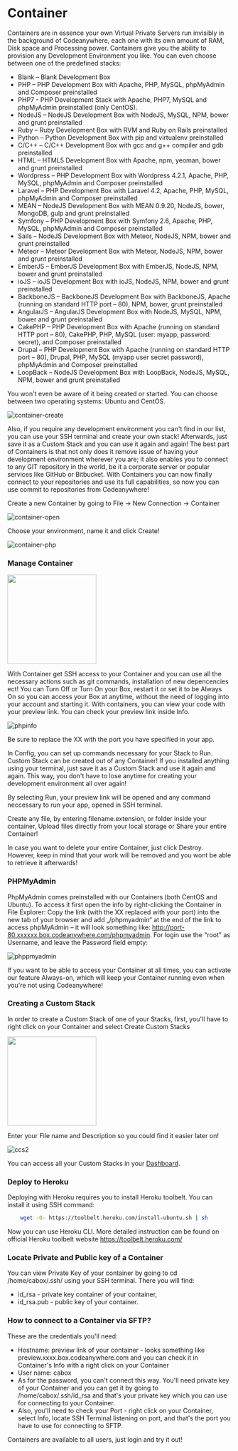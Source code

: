 # Container

Containers are in essence your own Virtual Private Servers run invisibly in the background of Codeanywhere, each one with its own amount of RAM, Disk space and Processing power. Containers give you the ability to provision any Development Environment you like. You can even choose between one of the predefined stacks:

- Blank – Blank Development Box
- PHP – PHP Development Box with Apache, PHP, MySQL, phpMyAdmin and Composer preinstalled
- PHP7 - PHP Development Stack with Apache, PHP7, MySQL and phpMyAdmin preinstalled (only CentOS).
- NodeJS – NodeJS Development Box with NodeJS, MySQL, NPM, bower and grunt preinstalled
- Ruby – Ruby Development Box with RVM and Ruby on Rails preinstalled
- Python – Python Development Box with pip and virtualenv preinstalled
- C/C++ – C/C++ Development Box with gcc and g++ compiler and gdb preinstalled
- HTML – HTML5 Development Box with Apache, npm, yeoman, bower and  grunt preinstalled
- Wordpress – PHP Development  Box with Wordpress 4.2.1, Apache, PHP, MySQL, phpMyAdmin and Composer preinstalled
- Laravel – PHP Development Box with Laravel 4.2, Apache, PHP, MySQL, phpMyAdmin and Composer preinstalled
- MEAN – NodeJS Development Box with MEAN 0.9.20, NodeJS, bower, MongoDB, gulp and grunt preinstalled
- Symfony – PHP Development Box with Symfony 2.6, Apache, PHP, MySQL, phpMyAdmin and Composer preinstalled
- Sails – NodeJS Development Box with Meteor, NodeJS, NPM, bower and grunt preinstalled
- Meteor – Meteor Development Box with Meteor, NodeJS, NPM, bower and grunt preinstalled
- EmberJS – EmberJS Development Box with EmberJS, NodeJS, NPM, bower and grunt preinstalled
- ioJS – ioJS Development Box with ioJS, NodeJS, NPM, bower and grunt preinstalled
- BackboneJS – BackboneJS Development Box with BackboneJS, Apache (running on standard HTTP port – 80), NPM, bower, grunt preinstalled
- AngularJS – AngularJS Development Box with NodeJS, MySQL, NPM, bower and grunt preinstalled
- CakePHP – PHP Development Box with Apache (running on standard HTTP port – 80), CakePHP, PHP, MySQL (user: myapp, password: secret), and Composer preinstalled
- Drupal – PHP Development Box with Apache (running on standard HTTP port – 80), Drupal, PHP, MySQL (myapp user secret password), phpMyAdmin and Composer preinstalled
- LoopBack – NodeJS Development Box with LoopBack, NodeJS, MySQL, NPM, bower and grunt preinstalled

You won't even be aware of it being created or started. You can choose between two operating systems: Ubuntu and CentOS.

![container-create](images/container-create.png "container-create")


Also, if you require any development environment you can't find in our list, you can use your SSH terminal and create your own stack! Afterwards, just save it as a Custom Stack and you can use it again and again!
The best part of Containers is that not only does it remove issue of having your development environment wherever you are; it also enables you to connect to any GIT repository in the world, be it a corporate server or popular services like GitHub or Bitbucket. With Containers you can now finally connect to your repositories and use its full capabilities, so now you can use commit to repositories from Codeanywhere!

Create a new Container by going to File -> New Connection -> Container

![container-open](images/container-open.png "container-open")

Choose your environment, name it and click Create!

![container-php](images/container-php.png "container-php")

### Manage Container

<img src="images/container-manage.png" width="200" height="auto">


With Container get SSH access to your Container and you can use all the necessary actions such as git commands, installation of new depencencies ect! You can Turn Off or Turn On your Box, restart it or set it to be Always On so you can access your Box at anytime, without the need of logging into your account and starting it.
With containers, you can view your code with your preview link. You can check your preview link inside Info.
 
![phpinfo](images/container-info.png "container-info")

Be sure to replace the XX with the port you have specified in your app.

In Config, you can set up commands necessary for your Stack to Run. Custom Stack can be created out of any Container! If you installed anything using your terminal, just save it as a Custom Stack and use it again and again. This way, you don't have to lose anytime for creating your development environment all over again!

By selecting Run, your preview link will be opened and any command neccessary to run your app, opened in SSH terminal.

Create any file, by entering filename.extension, or folder inside your container, Upload files directly from your local storage or Share your entire Container!
 
In case you want to delete your entire Container, just click Destroy. However, keep in mind that your work will be removed and you wont be able to retrieve it afterwards!

### PHPMyAdmin

PhpMyAdmin comes preinstalled with our Containers (both CentOS and Ubuntu). To access it first open the info by right-clicking the Container in File Explorer:
Copy the link (with the XX replaced with your port) into the new tab of your browser and add „/phpmyadmin“ at the end of the link to access phpMyAdmin – it will look something like: http://port-80.xxxxxx.box.codeanywhere.com/phpmyadmin. For login use the "root" as Username, and leave the Password field empty:
 
![phppmyadmin](images/phpmyadmin.png "phppmyadmin")


If you want to be able to access your Container at all times, you can activate our feature Always-on, which will keep your Container running even when you're not using Codeanywhere!

### Creating a Custom Stack

In order to create a Custom Stack of one of your Stacks, first, you'll have to right click on your Container and select Create Custom Stacks

<img src="images/ccs1.png" width="200" height="auto">

Enter your File name and Description so you could find it easier later on!

![ccs2](images/ccs2.png "ccs2")

You can access all your Custom Stacks in your [Dashboard](https://codeanywhere.com/dashboard#custom-stacks).


### Deploy to Heroku

Deploying with Heroku requires you to install Heroku toolbelt. You can install it using SSH command:

```sh	
	wget -O- https://toolbelt.heroku.com/install-ubuntu.sh | sh
```

Now you can use Heroku CLI. More detailed instruction can be found on official Heroku toolbelt website https://toolbelt.heroku.com/


### Locate Private and Public key of a Container

You can view Private Key of your container by going to cd /home/cabox/.ssh/ using your SSH terminal. There you will find: 
- id_rsa - private key container of your container, 
- id_rsa.pub - public key of your container.


### How to connect to a Container via SFTP?

These are the credentials you'll need: 
- Hostname: preview link of your container - looks something like preview.xxxx.box.codeanywhere.com and you can check it in Container's Info with a right click on your Container 
- User name: cabox 
- As for the password, you can't connect this way. You'll need private key of your Container and you can get it by going to /home/cabox/.ssh/id_rsa and that's your private key which you can use for connecting to your Container. 
- Also, you'll need to check your Port - right click on your Container, select Info, locate SSH Terminal listening on port, and that's the port you have to use for connecting to SFTP.

Containers are available to all users, just login and try it out!
